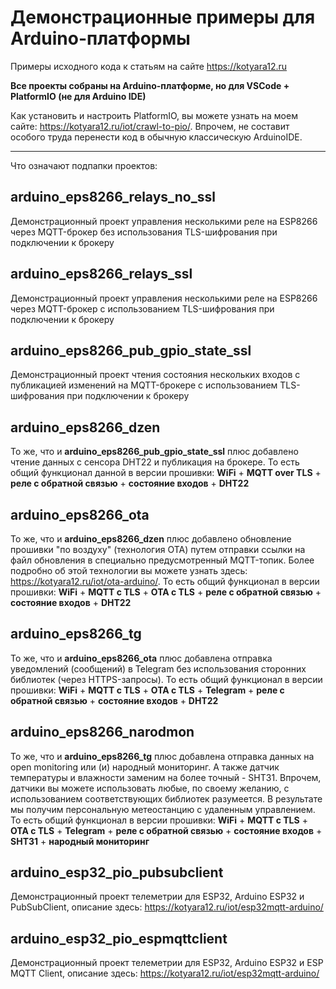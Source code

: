 # Демонстрационные примеры для Arduino-платформы

Примеры исходного кода к статьям на сайте https://kotyara12.ru

**Все проекты собраны на Arduino-платформе, но для VSCode + PlatformIO (не для Arduino IDE)**

Как установить и настроить PlatformIO, вы можете узнать на моем сайте: https://kotyara12.ru/iot/crawl-to-pio/. Впрочем, не составит особого труда перенести код в обычную классическую ArduinoIDE.

___

Что означают подпапки проектов:

## arduino_eps8266_relays_no_ssl

Демонстрационный проект управления несколькими реле на ESP8266 через MQTT-брокер без использования TLS-шифрования при подключении к брокеру

## arduino_eps8266_relays_ssl

Демонстрационный проект управления несколькими реле на ESP8266 через MQTT-брокер с использованием TLS-шифрования при подключении к брокеру

## arduino_eps8266_pub_gpio_state_ssl

Демонстрационный проект чтения состояния нескольких входов с публикацией изменений на MQTT-брокере с использованием TLS-шифрования при подключении к брокеру

## arduino_eps8266_dzen

То же, что и **arduino_eps8266_pub_gpio_state_ssl** плюс добавлено чтение данных с сенсора DHT22 и публикация на брокере. 
То есть общий функционал данной в версии прошивки: **WiFi** + **MQTT over TLS** + **реле с обратной связью** + **состояние входов** + **DHT22**

## arduino_eps8266_ota

То же, что и **arduino_eps8266_dzen** плюс добавлено обновление прошивки "по воздуху" (технология ОТА) путем отправки ссылки на файл обновления в специально предусмотренный MQTT-топик. Более подробно об этой технологии вы можете узнать здесь: https://kotyara12.ru/iot/ota-arduino/. То есть общий функционал в версии прошивки: **WiFi** + **MQTT c TLS** + **OTA c TLS** + **реле с обратной связью** + **состояние входов** + **DHT22**

## arduino_eps8266_tg

То же, что и **arduino_eps8266_ota** плюс добавлена отправка уведомлений (сообщений) в Telegram без использования сторонних библиотек (через HTTPS-запросы). То есть общий функционал в версии прошивки: **WiFi** + **MQTT c TLS** + **OTA c TLS** + **Telegram** + **реле с обратной связью** + **состояние входов** + **DHT22**

## arduino_eps8266_narodmon

То же, что и **arduino_eps8266_tg** плюс добавлена отправка данных на open monitoring или (и) народный мониторинг. А также датчик температуры и влажности заменим на более точный - SHT31. Впрочем, датчики вы можете использовать любые, по своему желанию, с использованием соответствующих библиотек разумеется. В результате мы получим персональную метеостанцию с удаленным управлением. То есть общий функционал в версии прошивки: **WiFi** + **MQTT c TLS** + **OTA c TLS** + **Telegram** + **реле с обратной связью** + **состояние входов** + **SHT31** + **народный мониторинг** 

## arduino_esp32_pio_pubsubclient

Демонстрационный проект телеметрии для ESP32, Arduino ESP32 и PubSubClient, описание здесь:  https://kotyara12.ru/iot/esp32mqtt-arduino/

## arduino_esp32_pio_espmqttclient

Демонстрационный проект телеметрии для ESP32, Arduino ESP32 и ESP MQTT Client, описание здесь:  https://kotyara12.ru/iot/esp32mqtt-arduino/